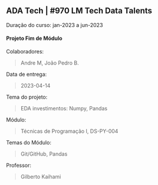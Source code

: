 ## ADA Tech | #970 LM Tech Data Talents

Duração do curso: jan-2023 a jun-2023


#### Projeto Fim de Módulo

Colaboradores:
> Andre M, João Pedro B.

Data de entrega:
> 2023-04-14

Tema do projeto: 
> EDA investimentos: Numpy, Pandas

Módulo: 
> Técnicas de Programação I, DS-PY-004

Temas do Módulo: 
> Git/GitHub, Pandas

Professor: 
> Gilberto Kaihami

